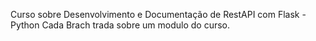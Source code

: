 Curso sobre Desenvolvimento e Documentação de RestAPI com Flask - Python
Cada Brach trada sobre um modulo do curso.
